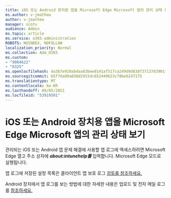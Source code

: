 ```yaml
---
title: iOS 또는 Android 장치용 앱을 Microsoft Edge Microsoft 앱의 관리 상태 보기
ms.author: v-jmathew
author: v-jmathew
manager: scotv
audience: Admin
ms.topic: article
ms.service: o365-administration
ROBOTS: NOINDEX, NOFOLLOW
localization_priority: Normal
ms.collection: Adm_O365
ms.custom:
- "9004622"
- "8325"
ms.openlocfilehash: da3b7e920ab4aa83bee0141af517ca249d9d838f37137d3901f6841b98ba9aae
ms.sourcegitcommit: b5f7da89a650d2915dc652449623c78be6247175
ms.translationtype: MT
ms.contentlocale: ko-KR
ms.lasthandoff: 08/05/2021
ms.locfileid: "53919501"
---
```

# <a name="view-the-management-status-of-microsoft-apps-using-microsoft-edge-for-ios-or-android-devices"></a>iOS 또는 Android 장치용 앱을 Microsoft Edge Microsoft 앱의 관리 상태 보기

관리되는 iOS 또는 Android 앱 문제 해결에 사용할 앱 로그에 액세스하려면 Microsoft Edge 열고 주소 상자에 ***about:intunehelp를*** 입력합니다. Microsoft Edge 모드로 실행됩니다.

앱 로그에 저장된 설정 목록은 클라이언트 앱 보호 로그 [검토를 참조하세요.](https://go.microsoft.com/fwlink/?linkid=2141401)

Android 장치에서 앱 로그를 보는 방법에 대한 자세한 내용은 업로드 및 전자 메일 로그를 [참조하세요.](https://go.microsoft.com/fwlink/?linkid=2141408)
